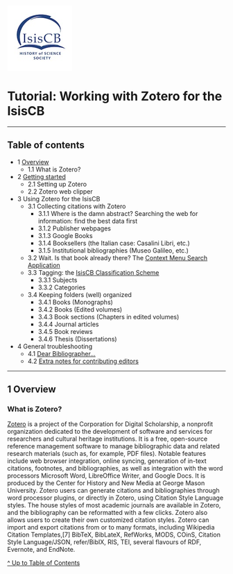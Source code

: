 [![isis bibliography logo](https://github.com/IsisCB/IsisCB-Carpentry/blob/main/media/isisCBLogoThumbnail.jpg)](https://data.isiscb.org/)
# Tutorial: Working with Zotero for the IsisCB
---

## Table of contents

* 1 [Overview](##Overview)
  * 1.1 What is Zotero?
* 2 [Getting started](https://docs.google.com/document/d/129xI6Vzolvi7TuFDCHYtkMj7iJMgNJAcpC6T0I6pTiM/edit)
  * 2.1 Setting up Zotero
  * 2.2 Zotero web clipper
* 3 Using Zotero for the IsisCB
  * 3.1 Collecting citations with Zotero
    * 3.1.1 Where is the damn abstract? Searching the web for information: find the best data first
    * 3.1.2 Publisher webpages
    * 3.1.3 Google Books
    * 3.1.4 Booksellers (the Italian case: Casalini Libri, etc.)
    * 3.1.5 Institutional bibliographies (Museo Galileo, etc.)
  * 3.2 Wait. Is that book already there? The [Context Menu Search Application](https://docs.google.com/document/d/1IQABETTQkOKRyRgiyX92tPYnp8ZUIe5EqjElks1dQbo/edit)
  * 3.3 Tagging: the [IsisCB Classification Scheme](https://docs.google.com/document/d/11Y8HyLSPiblrxx2yyfpx-pGBBljxpjQ4vrCxp38V70U/edit)
    * 3.3.1 Subjects
    * 3.3.2 Categories
  * 3.4 Keeping folders (well) organized
    * 3.4.1 Books (Monographs)
    * 3.4.2 Books (Edited volumes)
    * 3.4.3 Book sections (Chapters in edited volumes)
    * 3.4.4 Journal articles
    * 3.4.5 Book reviews
    * 3.4.6 Thesis (Dissertations)
* 4 General troubleshooting
  * 4.1 [Dear Bibliographer...](https://docs.google.com/document/d/1obVhg7vGgnO7Q6lFrSKrEd3_4UlvVJ4LGtZP-Q3tN4g/edit)
  * 4.2 [Extra notes for contributing editors](https://docs.google.com/document/d/0B0jCfLwcJlQrdEgzZXpqQ3c0eUxFYldhUHJpVVlvZFhKVjVZ/edit)
---

## 1 Overview
### What is Zotero?

[Zotero](https://www.zotero.org/) is a project of the Corporation for Digital Scholarship, a nonprofit organization dedicated to the development of software and services for researchers and cultural heritage institutions. It is a free, open-source reference management software to manage bibliographic data and related research materials (such as, for example, PDF files). Notable features include web browser integration, online syncing, generation of in-text citations, footnotes, and bibliographies, as well as integration with the word processors Microsoft Word, LibreOffice Writer, and Google Docs. It is produced by the Center for History and New Media at George Mason University.
Zotero users can generate citations and bibliographies through word processor plugins, or directly in Zotero, using Citation Style Language styles. The house styles of most academic journals are available in Zotero, and the bibliography can be reformatted with a few clicks. Zotero also allows users to create their own customized citation styles.
Zotero can import and export citations from or to many formats, including Wikipedia Citation Templates,[7] BibTeX, BibLateX, RefWorks, MODS, COinS, Citation Style Language/JSON, refer/BibIX, RIS, TEI, several flavours of RDF, Evernote, and EndNote.

[^ Up to Table of Contents](#table-of-contents)
